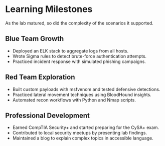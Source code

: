 # Learning Milestones

As the lab matured, so did the complexity of the scenarios it supported.

## Blue Team Growth

- Deployed an ELK stack to aggregate logs from all hosts.
- Wrote Sigma rules to detect brute-force authentication attempts.
- Practiced incident response with simulated phishing campaigns.

## Red Team Exploration

- Built custom payloads with msfvenom and tested defensive detections.
- Practiced lateral movement techniques using BloodHound insights.
- Automated recon workflows with Python and Nmap scripts.

## Professional Development

- Earned CompTIA Security+ and started preparing for the CySA+ exam.
- Contributed to local security meetups by presenting lab findings.
- Maintained a blog to explain complex topics in accessible language.
